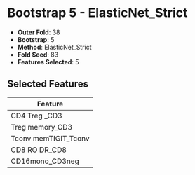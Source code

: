# Bootstrap 5 - ElasticNet_Strict

- **Outer Fold**: 38
- **Bootstrap**: 5
- **Method**: ElasticNet_Strict
- **Fold Seed**: 83
- **Features Selected**: 5

## Selected Features

| Feature |
|---------|
| CD4 Treg _CD3 |
| Treg memory_CD3 |
| Tconv memTIGIT_Tconv |
| CD8 RO DR_CD8 |
| CD16mono_CD3neg |
